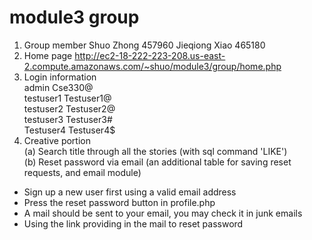 # module3 group
1. Group member
Shuo Zhong 457960
Jieqiong Xiao 465180
2. Home page
http://ec2-18-222-223-208.us-east-2.compute.amazonaws.com/~shuo/module3/group/home.php
3. Login information  
admin Cse330@  
testuser1 Testuser1@  
testuser2 Testuser2@  
testuser3 Testuser3#  
Testuser4 Testuser4$
4. Creative portion  
(a) Search title through all the stories (with sql command 'LIKE')  
(b) Reset password via email (an additional table for saving reset requests, and email module)  
  - Sign up a new user first using a valid email address  
  - Press the reset password button in profile.php  
  - A mail should be sent to your email, you may check it in junk emails  
  - Using the link providing in the mail to reset password  